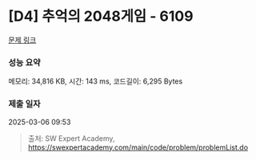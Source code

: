 # [D4] 추억의 2048게임 - 6109 

[문제 링크](https://swexpertacademy.com/main/code/problem/problemDetail.do?contestProbId=AWbrg9uabZsDFAWQ) 

### 성능 요약

메모리: 34,816 KB, 시간: 143 ms, 코드길이: 6,295 Bytes

### 제출 일자

2025-03-06 09:53



> 출처: SW Expert Academy, https://swexpertacademy.com/main/code/problem/problemList.do
